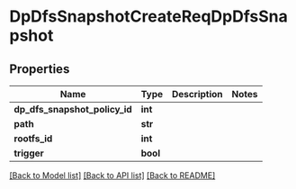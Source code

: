 # DpDfsSnapshotCreateReqDpDfsSnapshot

## Properties
Name | Type | Description | Notes
------------ | ------------- | ------------- | -------------
**dp_dfs_snapshot_policy_id** | **int** |  | 
**path** | **str** |  | 
**rootfs_id** | **int** |  | 
**trigger** | **bool** |  | 

[[Back to Model list]](../README.md#documentation-for-models) [[Back to API list]](../README.md#documentation-for-api-endpoints) [[Back to README]](../README.md)



